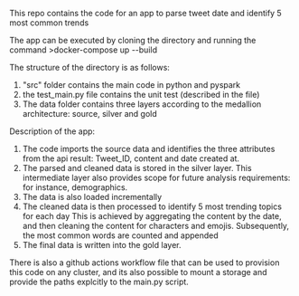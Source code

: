 This repo contains the code for an app to parse tweet date and identify 5 most common trends

The app can be executed by cloning the directory and running the command >docker-compose up --build

The structure of the directory is as follows:
1) "src" folder contains the main code in python and pyspark
2) the test_main.py file contains the unit test (described in the file)
3) The data folder contains three layers according to the medallion architecture: source, silver and gold

Description of the app:

1) The code imports the source data and identifies the three attributes from the api result: Tweet_ID, content and date created at. 
2) The parsed and cleaned data is stored in the silver layer. This intermediate layer also provides scope for future analysis requirements: for instance, demographics. 
3) The data is also loaded incrementally
4) The cleaned data is then processed to identify 5 most trending topics for each day
    This is achieved by aggregating the content by the date, and then cleaning the content for characters and emojis. 
    Subsequently, the most common words are counted and appended
5) The final data is written into the gold layer. 

There is also a github actions workflow file that can be used to provision this code on any cluster, and its also possible to mount a storage and provide the paths explcitly to the main.py script. 


